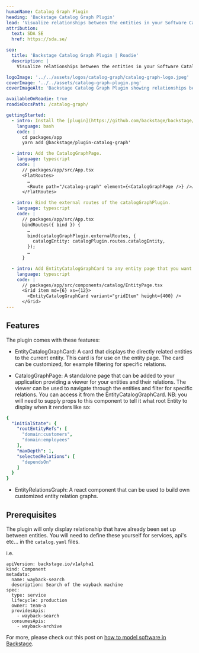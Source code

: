 ```yaml
---
humanName: Catalog Graph Plugin
heading: 'Backstage Catalog Graph Plugin'
lead: 'Visualize relationships between the entities in your Software Catalog.'
attribution:
  text: SDA SE
  href: https://sda.se/

seo:
  title: 'Backstage Catalog Graph Plugin | Roadie'
  description: |
    Visualize relationships between the entities in your Software Catalog.

logoImage: '../../assets/logos/catalog-graph/catalog-graph-logo.jpeg'
coverImage: '../../assets/catalog-graph-plugin.png'
coverImageAlt: 'Backstage Catalog Graph Plugin showing relationships between entities'

availableOnRoadie: true
roadieDocsPath: /catalog-graph/

gettingStarted:
  - intro: Install the [plugin](https://github.com/backstage/backstage/blob/master/plugins/catalog-graph/README.md) into Backstage.
    language: bash
    code: |
      cd packages/app
      yarn add @backstage/plugin-catalog-graph'

  - intro: Add the CatalogGraphPage.
    language: typescript
    code: |
      // packages/app/src/App.tsx
      <FlatRoutes>
        …
        <Route path="/catalog-graph" element={<CatalogGraphPage />} />…
      </FlatRoutes>

  - intro: Bind the external routes of the catalogGraphPlugin.
    language: typescript
    code: |
      // packages/app/src/App.tsx
      bindRoutes({ bind }) {
        …
        bind(catalogGraphPlugin.externalRoutes, {
          catalogEntity: catalogPlugin.routes.catalogEntity,
        });
        …
      }

  - intro: Add EntityCatalogGraphCard to any entity page that you want.
    language: typescript
    code: |
      // packages/app/src/components/catalog/EntityPage.tsx
      <Grid item md={6} xs={12}>
        <EntityCatalogGraphCard variant="gridItem" height={400} />
      </Grid>
---
```


## Features

The plugin comes with these features:

- EntityCatalogGraphCard: A card that displays the directly related entities to the current entity. This card is for use on the entity page. The card can be customized, for example filtering for specific relations.

- CatalogGraphPage: A standalone page that can be added to your application providing a viewer for your entities and their relations. The viewer can be used to navigate through the entities and filter for specific relations. You can access it from the EntityCatalogGraphCard. NB: you will need to supply props to this component to tell it what root Entity to display when it renders like so:
```yaml
{
  "initialState": {
    "rootEntityRefs": [
      "domain:customers",
      "domain:employees"
    ],
    "maxDepth": 1,
    "selectedRelations": [
      "dependsOn"
    ]
  }
}
```

- EntityRelationsGraph: A react component that can be used to build own customized entity relation graphs.

## Prerequisites

The plugin will only display relationship that have already been set up between entities. You will need to define these 
yourself for services, api's etc... in the `catalog.yaml` files.

i.e. 
```
apiVersion: backstage.io/v1alpha1
kind: Component
metadata:
  name: wayback-search
  description: Search of the wayback machine
spec:
  type: service
  lifecycle: production
  owner: team-a
  providesApis:
    - wayback-search
  consumesApis:
    - wayback-archive
```

For more, please check out this post on [how to model software in Backstage](https://roadie.io/blog/modeling-software-backstage/).

